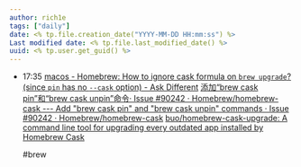 ```yaml
---
author: rich1e
tags: ["daily"]
date: <% tp.file.creation_date("YYYY-MM-DD HH:mm:ss") %>
Last modified date: <% tp.file.last_modified_date() %>
uuid: <% tp.user.get_guid() %>
---
```


- 17:35 
  [macos - Homebrew: How to ignore cask formula on `brew upgrade`? (since `pin` has no `--cask` option) - Ask Different](https://apple.stackexchange.com/questions/435901/homebrew-how-to-ignore-cask-formula-on-brew-upgrade-since-pin-has-no-c)
  [添加“brew cask pin”和“brew cask unpin”命令· Issue #90242 · Homebrew/homebrew-cask --- Add "brew cask pin" and "brew cask unpin" commands · Issue #90242 · Homebrew/homebrew-cask](https://github.com/Homebrew/homebrew-cask/issues/90242)
  [buo/homebrew-cask-upgrade: A command line tool for upgrading every outdated app installed by Homebrew Cask](https://github.com/buo/homebrew-cask-upgrade)
  
  #brew  